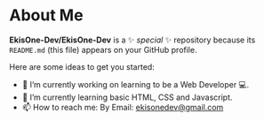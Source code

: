# About Me


**EkisOne-Dev/EkisOne-Dev** is a ✨ _special_ ✨ repository because its `README.md` (this file) appears on your GitHub profile.

Here are some ideas to get you started:

- 🔭 I’m currently working on learning to be a Web Developer 💻.
- 🌱 I’m currently learning basic HTML, CSS and Javascript.
- 📫 How to reach me: By Email: ekisonedev@gmail.com
<!--- 👯 I’m looking to collaborate on ...
- 🤔 I’m looking for help with ...
- 💬 Ask me about ...-->

<!--- ⚡ Fun fact: ...-->

